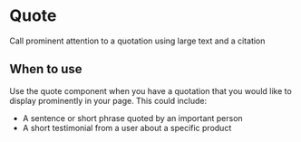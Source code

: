 # Quote
Call prominent attention to a quotation using large text and a citation

## When to use
Use the quote component when you have a quotation that you would like to display prominently in your page. This could include:

- A sentence or short phrase quoted by an important person
- A short testimonial from a user about a specific product
